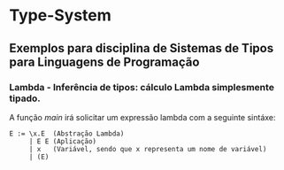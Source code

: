 # Type-System

## Exemplos para disciplina de Sistemas de Tipos para Linguagens de Programação

### __Lambda__ - Inferência de tipos: cálculo Lambda simplesmente tipado. 
A função _main_ irá solicitar um expressão lambda com a seguinte sintáxe:
```
E := \x.E  (Abstração Lambda)  
     | E E (Aplicação)  
     | x   (Variável, sendo que x representa um nome de variável)  
     | (E) 
```

